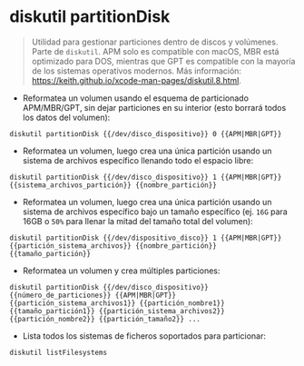 # diskutil partitionDisk

> Utilidad para gestionar particiones dentro de discos y volúmenes.
> Parte de `diskutil`.
> APM solo es compatible con macOS, MBR está optimizado para DOS, mientras que GPT es compatible con la mayoría de los sistemas operativos modernos.
> Más información: <https://keith.github.io/xcode-man-pages/diskutil.8.html>.

- Reformatea un volumen usando el esquema de particionado APM/MBR/GPT, sin dejar particiones en su interior (esto borrará todos los datos del volumen):

`diskutil partitionDisk {{/dev/disco_dispositivo}} 0 {{APM|MBR|GPT}}`

- Reformatea un volumen, luego crea una única partición usando un sistema de archivos específico llenando todo el espacio libre:

`diskutil partitionDisk {{/dev/disco_dispositivo}} 1 {{APM|MBR|GPT}} {{sistema_archivos_partición}} {{nombre_partición}}`

- Reformatea un volumen, luego crea una única partición usando un sistema de archivos específico bajo un tamaño específico (ej. `16G` para 16GB o `50%` para llenar la mitad del tamaño total del volumen):

`diskutil partitionDisk {{/dev/dispositivo_disco}} 1 {{APM|MBR|GPT}} {{partición_sistema_archivos}} {{nombre_partición}} {{tamaño_partición}}`

- Reformatea un volumen y crea múltiples particiones:

`diskutil partitionDisk {{/dev/disco_dispositivo}} {{número_de_particiones}} {{APM|MBR|GPT}} {{partición_sistema_archivos1}} {{partición_nombre1}} {{tamaño_partición1}} {{partición_sistema_archivos2}} {{partición_nombre2}} {{partición_tamaño2}} ...`

- Lista todos los sistemas de ficheros soportados para particionar:

`diskutil listFilesystems`
